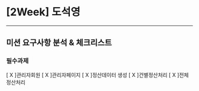 # [2Week] 도석영
***

## 미션 요구사항 분석 & 체크리스트
### 필수과제
[ X ]관리자회원
[ X ]관리자페이지
[ X ]정산데이터 생성
[ X ]건별정산처리
[ X ]전체정산처리

